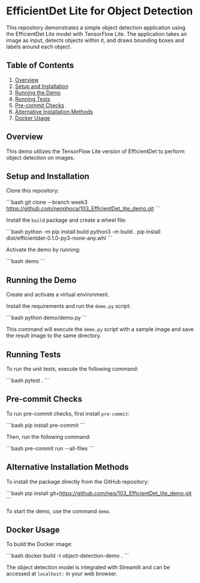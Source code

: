 # EfficientDet Lite for Object Detection

This repository demonstrates a simple object detection application using the EfficientDet Lite model with TensorFlow Lite. The application takes an image as input, detects objects within it, and draws bounding boxes and labels around each object.

## Table of Contents

1. [Overview](#overview)
2. [Setup and Installation](#setup-and-installation)
3. [Running the Demo](#running-the-demo)
4. [Running Tests](#running-tests)
5. [Pre-commit Checks](#pre-commit-checks)
6. [Alternative Installation Methods](#alternative-installation-methods)
7. [Docker Usage](#docker-usage)

## Overview

This demo utilizes the TensorFlow Lite version of EfficientDet to perform object detection on images.

## Setup and Installation

Clone this repository:

\```bash
git clone --branch week3 https://github.com/neophoca/103_EfficientDet_lite_demo.git
\```

Install the `build` package and create a wheel file:

\```bash
python -m pip install build
python3 -m build .
pip install dist/efficientdet-0.1.0-py3-none-any.whl
\```

Activate the demo by running:

\```bash
demo
\```

## Running the Demo

Create and activate a virtual environment.

Install the requirements and run the `demo.py` script:

\```bash
python demo/demo.py
\```

This command will execute the `demo.py` script with a sample image and save the result image to the same directory.

## Running Tests

To run the unit tests, execute the following command:

\```bash
pytest .
\```

## Pre-commit Checks

To run pre-commit checks, first install `pre-commit`:

\```bash
pip install pre-commit
\```

Then, run the following command:

\```bash
pre-commit run --all-files
\```

## Alternative Installation Methods

To install the package directly from the GitHub repository:

\```bash
pip install git+https://github.com/neo/103_EfficientDet_lite_demo.git
\```

To start the demo, use the command `demo`.

## Docker Usage

To build the Docker image:

\```bash
docker build -t object-detection-demo .
\```


The object detection model is integrated with Streamlit and can be accessed at `localhost:` in your web browser.
